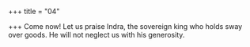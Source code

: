+++
title = "04"

+++
Come now! Let us praise Indra, the sovereign king who holds sway  over goods.
He will not neglect us with his generosity.